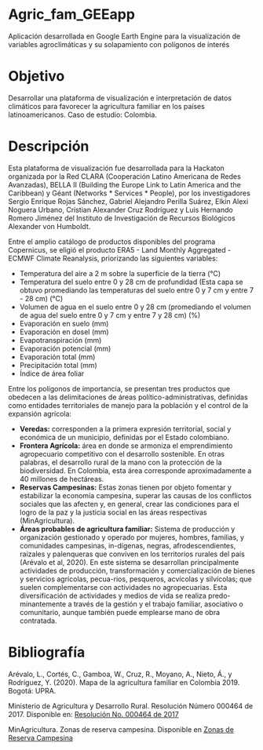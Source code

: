 # Agric_fam_GEEapp
Aplicación desarrollada en Google Earth Engine para la visualización de variables agroclimáticas y su solapamiento con polígonos de interés

# Objetivo
Desarrollar una plataforma de visualización e interpretación de datos climáticos para favorecer la agricultura familiar en los países latinoamericanos. Caso de estudio: Colombia.

# Descripción
Esta plataforma de visualización fue desarrollada para la Hackaton organizada por la Red CLARA (Cooperación Latino Americana de Redes Avanzadas), BELLA II (Building the Europe Link to Latin America and the Caribbean) y Géant (Networks * Services * People), por los investigadores Sergio Enrique Rojas Sánchez, Gabriel Alejandro Perilla Suárez, Elkin Alexi Noguera Urbano, Cristian Alexander Cruz Rodríguez y Luis Hernando Romero Jiménez del Instituto de Investigación de Recursos Biológicos Alexander von Humboldt.

Entre el amplio catálogo de productos disponibles del programa Copernicus, se eligió el producto ERA5 - Land Monthly Aggregated - ECMWF Climate Reanalysis, priorizando las siguientes variables:

- Temperatura del aire a 2 m sobre la superficie de la tierra (°C)
- Temperatura del suelo entre 0 y 28 cm de profundidad (Esta capa se obtuvo promediando las temperaturas del suelo entre 0 y 7 cm y entre 7 - 28 cm) (°C)
- Volumen de agua en el suelo entre 0 y 28 cm (promediando el volumen de agua del suelo entre 0 y 7 cm y entre 7 y 28 cm) (%)
- Evaporación en suelo (mm)
- Evaporación en dosel (mm)
- Evapotranspiración (mm)
- Evaporación potencial (mm)
- Evaporación total (mm)
- Precipitación total (mm)
- Índice de área foliar

Entre los polígonos de importancia, se presentan tres productos que obedecen a las delimitaciones de áreas político-administrativas, definidas como entidades territoriales de manejo para la población y el control de la expansión agrícola:

- **Veredas:** corresponden a la primera expresión territorial, social y económica de un municipio, definidas por el Estado colombiano.
- **Frontera Agrícola:** área en donde se armoniza el emprendimiento agropecuario competitivo con el desarrollo sostenible. En otras palabras, el desarrollo rural de la mano con la protección de la biodiversidad. En Colombia, esta área corresponde aproximadamente a 40 millones de hectáreas.
- **Reservas Campesinas:** Estas zonas tienen por objeto fomentar y estabilizar la economía campesina, superar las causas de los conflictos sociales que las afecten y, en general, crear las condiciones para el logro de la paz y  la justicia social en las áreas respectivas (MinAgricultura).
- **Áreas probables de agricultura familiar:** Sistema de producción y organización gestionado y operado por mujeres, hombres, familias, y comunidades campesinas, in-dígenas,  negras,  afrodescendientes,  raizales  y  palenqueras  que  conviven  en  los  territorios  rurales  del  país (Arévalo et al, 2020). En  este  sistema  se  desarrollan  principalmente  actividades  de  producción, transformación y comercialización de bienes y servicios agrícolas, pecua-rios, pesqueros, acvícolas y silvícolas; que suelen complementarse con actividades no agropecuarias. Esta diversificación de actividades y medios de vida se realiza predo-minantemente a través de la gestión y el trabajo familiar, asociativo o comunitario, aunque también puede emplearse mano de obra contratada.

# Bibliografía
Arévalo, L., Cortés, C., Gamboa, W., Cruz, R., Moyano, A., Nieto, Á., y Rodríguez, Y. (2020). Mapa de la agricultura familiar en Colombia 2019. Bogotá: UPRA.

Ministerio de Agricultura y Desarrollo Rural. Resolución Número 000464 de 2017. Disponible en: [Resolución No. 000464 de 2017](https://agriculturafamiliar.co/resolucion-464-del-2017/)

MinAgricultura. Zonas de reserva campesina. Disponible en [Zonas de Reserva Campesina](https://www.minagricultura.gov.co/Normatividad/Paginas/Decreto-1071-2015/Zonas-de-reserva-campesina.aspx)
